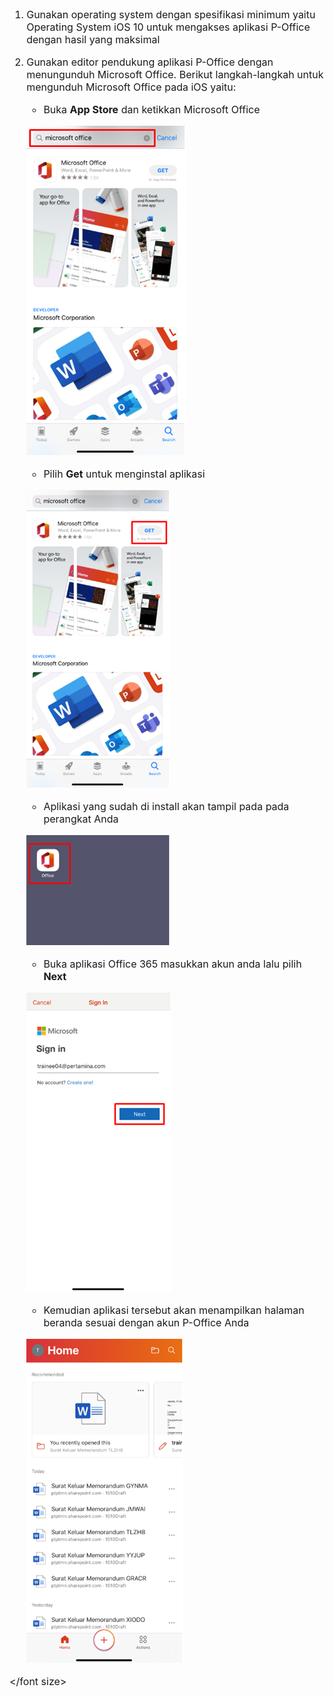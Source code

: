 <font size="3">

1. Gunakan operating system dengan spesifikasi minimum yaitu Operating System iOS 10 untuk mengakses aplikasi P-Office dengan hasil yang maksimal
2. Gunakan editor pendukung aplikasi P-Office dengan menungunduh Microsoft Office. Berikut langkah-langkah untuk mengunduh Microsoft Office pada iOS yaitu:

    * Buka **App Store** dan ketikkan Microsoft Office
    
    ![gambar](Spesifikasi/iOS/SP01.png?raw=true)

    * Pilih **Get** untuk menginstal aplikasi

    ![gambar](Spesifikasi/iOS/SP02.png)

    * Aplikasi yang sudah di install akan tampil pada pada perangkat Anda

    ![gambar](Spesifikasi/iOS/SP03.png)

    * Buka aplikasi Office 365 masukkan akun anda lalu pilih **Next**
 
    ![gambar](Spesifikasi/iOS/SP04.png)

    * Kemudian aplikasi tersebut akan menampilkan halaman beranda sesuai dengan akun P-Office Anda

    ![gambar](Spesifikasi/iOS/SP05.png)

</font size>
